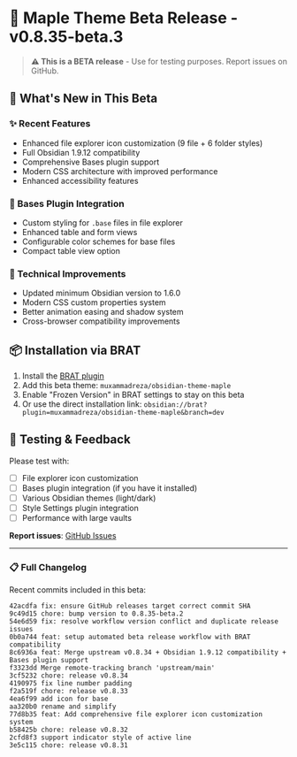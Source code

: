 # 🧪 Maple Theme Beta Release - v0.8.35-beta.3

> **⚠️ This is a BETA release** - Use for testing purposes. Report issues on GitHub.

## 🚀 What's New in This Beta

### ✨ Recent Features
- Enhanced file explorer icon customization (9 file + 6 folder styles)
- Full Obsidian 1.9.12 compatibility
- Comprehensive Bases plugin support
- Modern CSS architecture with improved performance
- Enhanced accessibility features

### 🎨 Bases Plugin Integration
- Custom styling for `.base` files in file explorer
- Enhanced table and form views
- Configurable color schemes for base files
- Compact table view option

### 🔧 Technical Improvements
- Updated minimum Obsidian version to 1.6.0
- Modern CSS custom properties system
- Better animation easing and shadow system
- Cross-browser compatibility improvements

## 📦 Installation via BRAT

1. Install the [BRAT plugin](https://github.com/TfTHacker/obsidian42-brat)
2. Add this beta theme: `muxammadreza/obsidian-theme-maple`
3. Enable "Frozen Version" in BRAT settings to stay on this beta
4. Or use the direct installation link: `obsidian://brat?plugin=muxammadreza/obsidian-theme-maple&branch=dev`

## 🐛 Testing & Feedback

Please test with:
- [ ] File explorer icon customization
- [ ] Bases plugin integration (if you have it installed)
- [ ] Various Obsidian themes (light/dark)
- [ ] Style Settings plugin integration
- [ ] Performance with large vaults

**Report issues**: [GitHub Issues](https://github.com/muxammadreza/obsidian-theme-maple/issues)

---

### 📋 Full Changelog

Recent commits included in this beta:
```
42acdfa fix: ensure GitHub releases target correct commit SHA
9c49d15 chore: bump version to 0.8.35-beta.2
54e6d59 fix: resolve workflow version conflict and duplicate release issues
0b0a744 feat: setup automated beta release workflow with BRAT compatibility
8c6936a feat: Merge upstream v0.8.34 + Obsidian 1.9.12 compatibility + Bases plugin support
f3323dd Merge remote-tracking branch 'upstream/main'
3cf5232 chore: release v0.8.34
4190975 fix line number padding
f2a519f chore: release v0.8.33
4ea6f99 add icon for base
aa320b0 rename and simplify
77d8b35 feat: Add comprehensive file explorer icon customization system
b58425b chore: release v0.8.32
2cfd8f3 support indicator style of active line
3e5c115 chore: release v0.8.31
```
